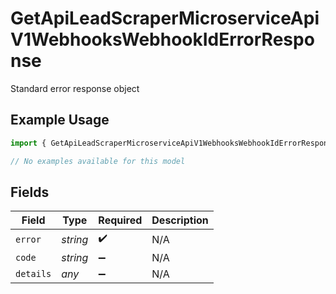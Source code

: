 # GetApiLeadScraperMicroserviceApiV1WebhooksWebhookIdErrorResponse

Standard error response object

## Example Usage

```typescript
import { GetApiLeadScraperMicroserviceApiV1WebhooksWebhookIdErrorResponse } from "oppulence-backend-sdk/models/errors";

// No examples available for this model
```

## Fields

| Field              | Type               | Required           | Description        |
| ------------------ | ------------------ | ------------------ | ------------------ |
| `error`            | *string*           | :heavy_check_mark: | N/A                |
| `code`             | *string*           | :heavy_minus_sign: | N/A                |
| `details`          | *any*              | :heavy_minus_sign: | N/A                |